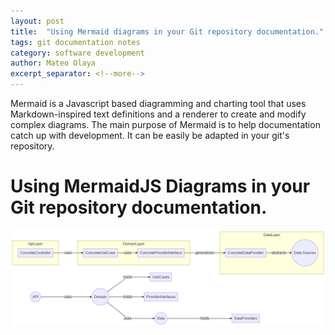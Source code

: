 ```yaml
---
layout: post
title:  "Using Mermaid diagrams in your Git repository documentation."
tags: git documentation notes
category: software development
author: Mateo Olaya
excerpt_separator: <!--more-->
---
```


Mermaid is a Javascript based diagramming and charting tool that uses Markdown-inspired text definitions and a renderer to create and modify complex diagrams. The main purpose of Mermaid is to help documentation catch up with development. It can be easily be adapted in your git's repository.

<!--more-->

# Using MermaidJS Diagrams in your Git repository documentation.

![Image](/includes/images/2020-10-05-using-mermaid-diagrams-in-your-git-repository-documentation/server_overview.mmd.png)
